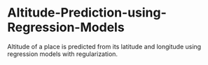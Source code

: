 # Altitude-Prediction-using-Regression-Models
Altitude of a place is predicted from its latitude and longitude using regression models with regularization.
